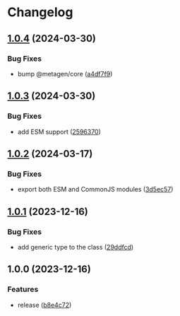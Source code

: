 # Changelog

## [1.0.4](https://github.com/akondratsky/metagen-yeoman/compare/v1.0.3...v1.0.4) (2024-03-30)


### Bug Fixes

* bump @metagen/core ([a4df7f9](https://github.com/akondratsky/metagen-yeoman/commit/a4df7f9b7e88f6621133f90051715a1ba28aae2d))

## [1.0.3](https://github.com/akondratsky/metagen-yeoman/compare/v1.0.2...v1.0.3) (2024-03-30)


### Bug Fixes

* add ESM support ([2596370](https://github.com/akondratsky/metagen-yeoman/commit/2596370ee6d704849f1589221c284e136006c6cc))

## [1.0.2](https://github.com/akondratsky/metagen-yeoman/compare/v1.0.1...v1.0.2) (2024-03-17)


### Bug Fixes

* export both ESM and CommonJS modules ([3d5ec57](https://github.com/akondratsky/metagen-yeoman/commit/3d5ec57717ae1c1d72216acab81379d3ceb1e320))

## [1.0.1](https://github.com/akondratsky/metagen-yeoman/compare/v1.0.0...v1.0.1) (2023-12-16)


### Bug Fixes

* add generic type to the class ([29ddfcd](https://github.com/akondratsky/metagen-yeoman/commit/29ddfcd6849c758635ce0fa79e07eb83941508f3))

## 1.0.0 (2023-12-16)

### Features

* release ([b8e4c72](https://github.com/akondratsky/metagen-yeoman/commit/b8e4c72476428d7ed7a5511457756aba73a136a9))
